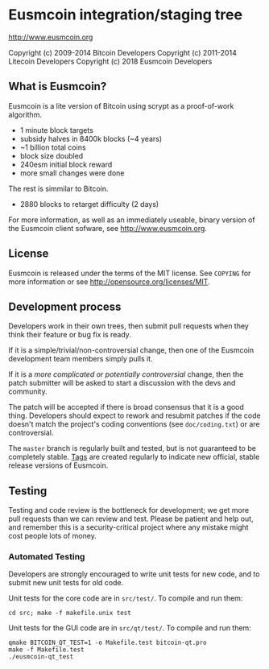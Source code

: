 Eusmcoin integration/staging tree
================================

http://www.eusmcoin.org

Copyright (c) 2009-2014 Bitcoin Developers
Copyright (c) 2011-2014 Litecoin Developers
Copyright (c) 2018 Eusmcoin Developers

What is Eusmcoin?
----------------

Eusmcoin is a lite version of Bitcoin using scrypt as a proof-of-work algorithm.
 - 1 minute block targets
 - subsidy halves in 8400k blocks (~4 years)
 - ~1 billion total coins
 - block size doubled
 - 240esm initial block reward
 - more small changes were done

The rest is simmilar to Bitcoin.
 - 2880 blocks to retarget difficulty (2 days)

For more information, as well as an immediately useable, binary version of
the Eusmcoin client sofware, see http://www.eusmcoin.org.

License
-------

Eusmcoin is released under the terms of the MIT license. See `COPYING` for more
information or see http://opensource.org/licenses/MIT.

Development process
-------------------

Developers work in their own trees, then submit pull requests when they think
their feature or bug fix is ready.

If it is a simple/trivial/non-controversial change, then one of the Eusmcoin
development team members simply pulls it.

If it is a *more complicated or potentially controversial* change, then the patch
submitter will be asked to start a discussion with the devs and community.

The patch will be accepted if there is broad consensus that it is a good thing.
Developers should expect to rework and resubmit patches if the code doesn't
match the project's coding conventions (see `doc/coding.txt`) or are
controversial.

The `master` branch is regularly built and tested, but is not guaranteed to be
completely stable. [Tags](https://github.com/EusmCoin/EusmCoin/tags) are created
regularly to indicate new official, stable release versions of Eusmcoin.

Testing
-------

Testing and code review is the bottleneck for development; we get more pull
requests than we can review and test. Please be patient and help out, and
remember this is a security-critical project where any mistake might cost people
lots of money.

### Automated Testing

Developers are strongly encouraged to write unit tests for new code, and to
submit new unit tests for old code.

Unit tests for the core code are in `src/test/`. To compile and run them:

    cd src; make -f makefile.unix test

Unit tests for the GUI code are in `src/qt/test/`. To compile and run them:

    qmake BITCOIN_QT_TEST=1 -o Makefile.test bitcoin-qt.pro
    make -f Makefile.test
    ./eusmcoin-qt_test
